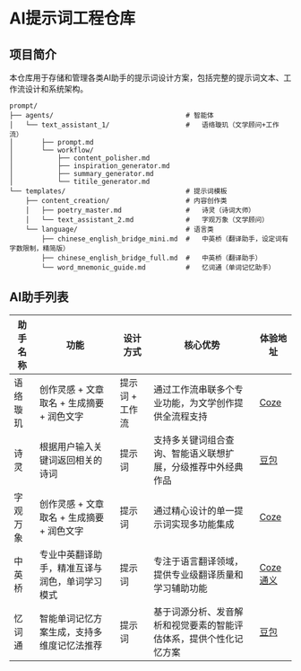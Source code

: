 # AI提示词工程仓库

## 项目简介

本仓库用于存储和管理各类AI助手的提示词设计方案，包括完整的提示词文本、工作流设计和系统架构。

```
prompt/
├── agents/                                 # 智能体
│   └── text_assistant_1/                   #   语络璇玑（文学顾问+工作流）
│       ├── prompt.md
│       └── workflow/
│           ├── content_polisher.md
│           ├── inspiration_generator.md
│           ├── summary_generator.md
│           └── titile_generator.md
└── templates/                              # 提示词模板
    ├── content_creation/                   # 内容创作类
    │   ├── poetry_master.md                #   诗灵（诗词大师）
    │   └── text_assistant_2.md             #   字观万象（文学顾问）
    └── language/                           # 语言类
        ├── chinese_english_bridge_mini.md  #   中英桥（翻译助手，设定词有字数限制，精简版）
        ├── chinese_english_bridge_full.md  #   中英桥（翻译助手）
        └── word_mnemonic_guide.md          #   忆词通（单词记忆助手）
```

## AI助手列表

| 助手名称 | 功能 | 设计方式 | 核心优势 | 体验地址 |
|---------|------|----------|----------|----------|
| 语络璇玑 | 创作灵感 + 文章取名 + 生成摘要 + 润色文字 | 提示词 + 工作流 | 通过工作流串联多个专业功能，为文学创作提供全流程支持 | [Coze](https://www.coze.cn/s/an2Y0SKPoPg/) |
| 诗灵 | 根据用户输入关键词返回相关的诗词 | 提示词 | 支持多关键词组合查询、智能语义联想扩展，分级推荐中外经典作品 | [豆包](https://doubao.com/bot/vxtOwggs) |
| 字观万象 | 创作灵感 + 文章取名 + 生成摘要 + 润色文字 | 提示词 | 通过精心设计的单一提示词实现多功能集成 | [Coze](https://www.coze.cn/s/c_APLHlANZI/) |
| 中英桥 | 专业中英翻译助手，精准互译与润色，单词学习模式 | 提示词 | 专注于语言翻译领域，提供专业级翻译质量和学习辅助功能 | [Coze](https://www.coze.cn/s/MOUfJUz9NvQ/) [通义](https://lxblog.com/qianwen/share?shareId=2ca13d1b-bb6e-4e53-bd5b-ed9fe0b6a18a&type=agentCard) |
| 忆词通 | 智能单词记忆方案生成，支持多维度记忆法推荐 | 提示词 | 基于词源分析、发音解析和视觉要素的智能评估体系，提供个性化记忆方案 | [豆包](https://doubao.com/bot/JtwGgRVu) |
